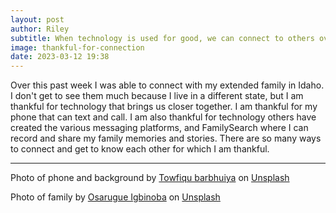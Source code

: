 ```yaml
---
layout: post
author: Riley
subtitle: When technology is used for good, we can connect to others over long distances.
image: thankful-for-connection
date: 2023-03-12 19:38
---
```


Over this past week I was able to connect with my extended family in Idaho. I don't get to see them much because I live in a different state, but I am thankful for technology that brings us closer together.
I am thankful for my phone that can text and call. I am also thankful for technology others have created the various messaging platforms, and FamilySearch where I can record and share my family memories and stories. There are so many ways to connect and get to know each other for which I am thankful.

***

Photo of phone and background by [Towfiqu barbhuiya](https://unsplash.com/@towfiqu999999?utm_source=unsplash&utm_medium=referral&utm_content=creditCopyText) on [Unsplash](https://unsplash.com/photos/rPiRUrKPY_o?utm_source=unsplash&utm_medium=referral&utm_content=creditCopyText)

Photo of family by [Osarugue Igbinoba](https://unsplash.com/es/@osarugue?utm_source=unsplash&utm_medium=referral&utm_content=creditCopyText) on [Unsplash](https://unsplash.com/images/people/family?utm_source=unsplash&utm_medium=referral&utm_content=creditCopyText)
  

